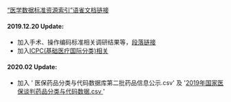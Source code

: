 [“医学数据标准资源索引”语雀文档链接](https://www.yuque.com/docs/share/de6684e5-5a7f-4a09-a385-2ba20673af6c?#)

#### 2019.12.20 Update:
- 加入手术、操作编码标准相关调研结果等，[段落链接](https://www.yuque.com/docs/share/de6684e5-5a7f-4a09-a385-2ba20673af6c?#t0YDn)
- 加入[ICPC(基础医疗国际分类)相关](https://www.yuque.com/docs/share/de6684e5-5a7f-4a09-a385-2ba20673af6c#9Ytza)

#### 2020.02 Update:

- 加入 ' 医保药品分类与代码数据库第二批药品信息公示.csv' 及 '[2019年国家医保谈判药品分类与代码数据.csv ](https://www.yuque.com/office/yuque/0/2020/xls/632722/1581770091511-1e798ad1-8632-4c17-b563-22d7374b8b5f.xls)'